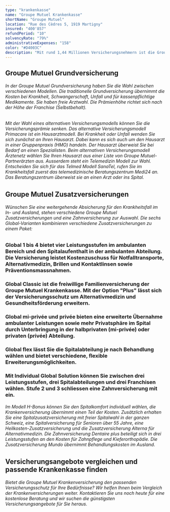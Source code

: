 ```yaml
---
type: "krankenkasse"
name: "Groupe Mutuel Krankenkasse"
shortName: "Groupe Mutuel"
location: "Rue des Cèdres 5, 1919 Martigny"
insured: "400'857"
refundPeriod: "10"
solvencyRate: "79%"
administrativeExpenses: "158"
color: "#D4003C"
description: "Mit rund 1,44 Millionen Versicherungsnehmern ist die Groupe Mutuel Krankenkasse der zweitgrösste Krankenversicherer der Schweiz. Zur Gruppe gehören vier Krankenkassen, die Philos AG, die Avenir AG, die Easy Sana AG und die AMB Asssurance. Der Umsatz im Bereich der Krankenversicherung liegt bei 3,7 Milliarden Schweizer Franken. Für Privatkunden bietet die Groupe Mutuel sowohl eine Grundversicherung als auch Zusatzversicherungen inklusive einer Zahnversicherung an. Vergleichen Sie die Tarife und finden Sie eine Krankenversicherung, die zu Ihnen passt."
---
```


## Groupe Mutuel Grundversicherung

###### In der Groupe Mutuel Grundversicherung haben Sie die Wahl zwischen verschiedenen Modellen. Die traditionelle Grundversicherung übernimmt die Kosten bei Krankheit, Schwangerschaft, Unfall und für kassenpflichtige Medikamente. Sie haben freie Arztwahl. Die Prämienhöhe richtet sich nach der Höhe der Franchise (Selbstbehalt).

###### Mit der Wahl eines alternativen Versicherungsmodells können Sie die Versicherungsprämie senken. Das alternative Versicherungsmodell Primacare ist ein Hausarztmodell. Bei Krankheit oder Unfall wenden Sie sich zunächst an Ihren Hausarzt. Dabei kann es sich auch um den Hausarzt in einer Gruppenpraxis (HMO) handeln. Der Hausarzt überweist Sie bei Bedarf an einen Spezialisten. Beim alternativen Versicherungsmodell Ärztenetz wählen Sie Ihren Hausarzt aus einer Liste von Groupe Mutuel-Partnerärzten aus. Ausserdem steht ein Telemedizin Modell zur Wahl. Entscheiden Sie sich für das Telmed Modell SanaTel, rufen Sie im Krankheitsfall zuerst das telemedizinische Beratungszentrum Medi24 an. Das Beratungszentrum überweist sie an einen Arzt oder ins Spital.

## Groupe Mutuel Zusatzversicherungen

###### Wünschen Sie eine weitergehende Absicherung für den Krankheitsfall im In- und Ausland, stehen verschiedene Groupe Mutuel Zusatzversicherungen und eine Zahnversicherung zur Auswahl. Die sechs Global-Varianten kombinieren verschiedene Zusatzversicherungen zu einem Paket:

### Global 1 bis 4 bietet vier Leistungsstufen im ambulanten Bereich und den Spitalaufenthalt in der ambulanten Abteilung. Die Versicherung leistet Kostenzuschuss für Notfalltransporte, Alternativmedizin, Brillen und Kontaktlinsen sowie Präventionsmassnahmen.

### Global Classic ist die freiwillige Familienversicherung der Groupe Mutuel Krankenkasse. Mit der Option "Plus" lässt sich der Versicherungsschutz um Alternativmedizin und Gesundheitsförderung erweitern.

### Global mi-privée und privée bieten eine erweiterte Übernahme ambulanter Leistungen sowie mehr Privatsphäre im Spital durch Unterbringung in der halbprivaten (mi-privée) oder privaten (privée) Abteilung.

### Global flex lässt Sie die Spitalabteilung je nach Behandlung wählen und bietet verschiedene, flexible Erweiterungsmöglichkeiten.

### Mit Individual Global Solution können Sie zwischen drei Leistungsstufen, drei Spitalabteilungen und drei Franchisen wählen. Stufe 2 und 3 schliessen eine Zahnversicherung mit ein.

###### Im Modell H-Bonus können Sie den Spitalkomfort individuell wählen, die Krankenversicherung übernimmt einen Teil der Kosten. Zusätzlich erhalten Sie eine Spitalzusatzversicherung mit freier Spitalwahl in der ganzen Schweiz, eine Spitalversicherung für Senioren über 55 Jahre, eine Heilkosten-Zusatzversicherung und die Zusatzversicherung Alterna für Alternativmedizin. Die Zahnversicherung Dentaire plus beteiligt sich in drei Leistungsstufen an den Kosten für Zahnpflege und Kieferorthopädie. Die Zusatzversicherung Mundo übernimmt Behandlungskosten im Ausland.

## Versicherungsangebote vergleichen und passende Krankenkasse finden

###### Bietet die Groupe Mutuel Krankenversicherung den passenden Versicherungsschutz für Ihre Bedürfnisse? Wir helfen Ihnen beim Vergleich der Krankenversicherungen weiter. Kontaktieren Sie uns noch heute für eine kostenlose Beratung und wir suchen die günstigsten Versicherungsangebote für Sie heraus.
